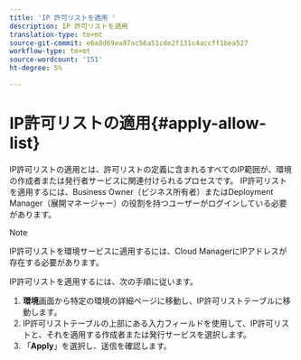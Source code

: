 ```yaml
---
title: 'IP 許可リストを適用 '
description: IP 許可リストを適用
translation-type: tm+mt
source-git-commit: e6a8d69ea87ac56a51cde2f131c4accff1bea527
workflow-type: tm+mt
source-wordcount: '151'
ht-degree: 5%

---
```



# IP許可リストの適用{#apply-allow-list}

IP許可リストの適用とは、許可リストの定義に含まれるすべてのIP範囲が、環境の作成者または発行者サービスに関連付けられるプロセスです。 IP許可リストを適用するには、Business Owner（ビジネス所有者）またはDeployment Manager（展開マネージャー）の役割を持つユーザーがログインしている必要があります。

>[!NOTE]
>IP許可リストを環境サービスに適用するには、Cloud ManagerにIPアドレスが存在する必要があります。

IP許可リストを適用するには、次の手順に従います。

1. **環境**&#x200B;画面から特定の環境の詳細ページに移動し、IP許可リストテーブルに移動します。
1. IP許可リストテーブルの上部にある入力フィールドを使用して、IP許可リストと、それを適用する作成者または発行サービスを選択します。
1. 「**Apply**」を選択し、送信を確認します。

